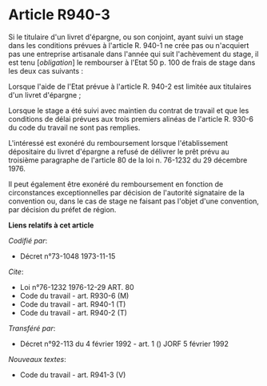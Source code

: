 # Article R940-3

Si le titulaire d'un livret d'épargne, ou son conjoint, ayant suivi un stage dans les conditions prévues à l'article R. 940-1
ne crée pas ou n'acquiert pas une entreprise artisanale dans l'année qui suit l'achèvement du stage, il est tenu
[*obligation*] le rembourser à l'Etat 50 p. 100 de frais de stage dans les deux cas suivants :

Lorsque l'aide de l'Etat prévue à l'article R. 940-2 est limitée aux titulaires d'un livret d'épargne ;

Lorsque le stage a été suivi avec maintien du contrat de travail et que les conditions de délai prévues aux trois premiers
alinéas de l'article R. 930-6 du code du travail ne sont pas remplies.

L'intéressé est exonéré du remboursement lorsque l'établissement dépositaire du livret d'épargne a refusé de délivrer le prêt
prévu au troisième paragraphe de l'article 80 de la loi n. 76-1232 du 29 décembre 1976.

Il peut également être exonéré du remboursement en fonction de circonstances exceptionnelles par décision de l'autorité
signataire de la convention ou, dans le cas de stage ne faisant pas l'objet d'une convention, par décision du préfet de
région.

**Liens relatifs à cet article**

_Codifié par_:

  - Décret n°73-1048 1973-11-15

_Cite_:

  - Loi n°76-1232 1976-12-29 ART. 80
  - Code du travail - art. R930-6 (M)
  - Code du travail - art. R940-1 (T)
  - Code du travail - art. R940-2 (T)

_Transféré par_:

  - Décret n°92-113 du 4 février 1992 - art. 1 () JORF 5 février 1992

_Nouveaux textes_:

  - Code du travail - art. R941-3 (V)

